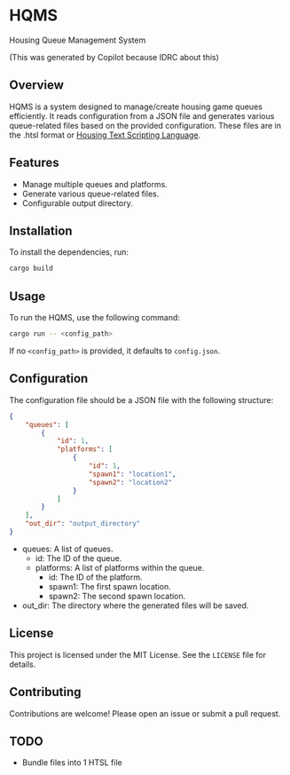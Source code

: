 # HQMS

Housing Queue Management System

(This was generated by Copilot because IDRC about this)

## Overview

HQMS is a system designed to manage/create housing game queues efficiently.
It reads configuration from a JSON file and generates various queue-related files based on the provided configuration.
These files are in the .htsl format or [Housing Text Scripting Language](https://github.com/BusterBrown1218/HTSL).

## Features

- Manage multiple queues and platforms.
- Generate various queue-related files.
- Configurable output directory.

## Installation

To install the dependencies, run:

```sh
cargo build
```

## Usage

To run the HQMS, use the following command:

```sh
cargo run -- <config_path>
```

If no `<config_path>` is provided, it defaults to `config.json`.

## Configuration

The configuration file should be a JSON file with the following structure:

```json
{
    "queues": [
        {
            "id": 1,
            "platforms": [
                {
                    "id": 1,
                    "spawn1": "location1",
                    "spawn2": "location2"
                }
            ]
        }
    ],
    "out_dir": "output_directory"
}
```

* queues: A list of queues.
    * id: The ID of the queue.
    * platforms: A list of platforms within the queue.
        * id: The ID of the platform.
        * spawn1: The first spawn location.
        * spawn2: The second spawn location.
* out_dir: The directory where the generated files will be saved.

## License

This project is licensed under the MIT License. See the `LICENSE` file for details.

## Contributing

Contributions are welcome! Please open an issue or submit a pull request.

## TODO

- Bundle files into 1 HTSL file